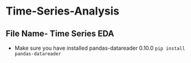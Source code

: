 # Time-Series-Analysis

## File Name- Time Series EDA
- Make sure you have installed  pandas-datareader 0.10.0 
`pip install pandas-datareader`  
 
